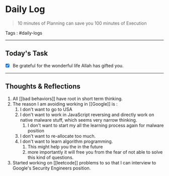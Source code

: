 # Daily Log
> 10 minutes of Planning can save you 100 minutes of Execution


Tags : #daily-logs

---

## Today's Task

- [x] Be grateful for the wonderful life Allah has gifted you.

---

## Thoughts & Reflections
1. All [[bad behaviors]] have root in short term thinking.
2. The reason I am avoiding working in [[Google]] is :
	1. I don't want to go to USA
	2. I don't want to work in JavaScript reversing and directly work on native malware stuff, which seems very narrow thinking.
		1. I don't want to start my all the learning process again for malware position
	3. I don't want to re-allocate too much.
	4. I don't want to learn algorithm programming. 
		1. This might help you the in the future
		2. more importantly it will free you from the fear of not able to solve this kind of questions.
3. Started working on [[leetcode]] problems to so that I can interview to Google's Security Engineers position.